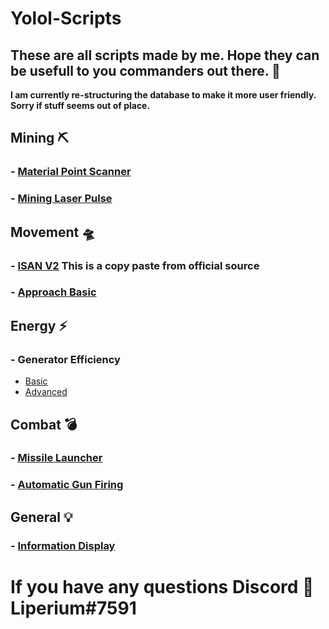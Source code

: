 # Yolol-Scripts
## These are all scripts made by me. Hope they can be usefull to you commanders out there. 🚀

**I am currently re-structuring the database to make it more user friendly. Sorry if stuff seems out of place.**



## Mining ⛏

### - [Material Point Scanner](/MaterialPointScanner.md/)
### - [Mining Laser Pulse](/src/MiningLaserPulse.yolol/)

## Movement 🛸

### - [ISAN V2](/src/IsanV2.yolol/) This is a copy paste from official source
### - [Approach Basic](/ApproachBasicBeta.md/)


## Energy ⚡

### - Generator Efficiency

- [Basic](/src/GeneratorEfficiencyBasic.yolol/)
- [Advanced](/src/GeneratorEfficiencyAdvanced.yolol/)

## Combat 💣

### - [Missile Launcher](/MissileLauncher.md/)
### - [Automatic Gun Firing](/src/AutoGun.yolol/)

## General 💡

### - [Information Display](/src/InformationDisplay.yolol/)



# If you have any questions Discord 👾 Liperium#7591